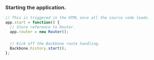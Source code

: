 ### Starting the application. ###

``` javascript
// This is triggered in the HTML once all the source code loads.
app.start = function() {
  // Store reference to Router.
  app.router = new Router();

  // Kick off the Backbone route handling.
  Backbone.history.start();
};
```

<style scoped>
  @host {
    background: #FFF;
  }

  h3 {
    color: #333;
  }

  pre {
    min-width: 100%;
  }

  pre code {
    line-height: 23px;
  }
</style>

<script type="speaker-notes">
- Very useful for loading individual modules without starting the application.
  - If you start the application you may have side effects that influence
    modules, which isn't very good for testing with a clean slate.
</script>
